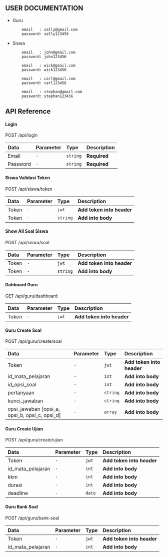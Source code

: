 ## USER DOCUMENTATION

- Guru
    ```
        email   : sally@gmail.com
        password: sally123456
    ```

- Siswa 
    ```
        email   : john@gmail.com
        password: john123456 
    ```
    ```
        email   : wick@gmail.com
        password: wick123456 
    ```
    ```
        email   : carl@gmail.com
        password: carl123456 
    ```
    ```
        email   : stephan@gmail.com
        password: stephan123456 
    ```


## API Reference

#### Login


  POST /api/login

| Data     | Parameter | Type     | Description                |
| :--------| :-------- | :------- | :------------------------- |
| Email         | `-`       | `string` | **Required**|
| Password         | `-`       | `string` | **Required**|


#### Siswa Validasi Token

  POST /api/siswa/token

| Data     | Parameter | Type     | Description                |
| :--------| :-------- | :------- | :------------------------- |
| Token        | `-`       | `jwt` | **Add token into header**|
| Token        | `-`       | `string` | **Add into body**|

#### Show All Soal Siswa

  POST /api/siswa/soal

| Data     | Parameter | Type     | Description                |
| :--------| :-------- | :------- | :------------------------- |
| Token        | `-`       | `jwt` | **Add token into header**|
| Token        | `-`       | `string` | **Add into body**|


#### Dahboard Guru

  GET /api/guru/dashboard

| Data     | Parameter | Type     | Description                |
| :--------| :-------- | :------- | :------------------------- |
| Token        | `-`       | `jwt` | **Add token into header**|

#### Guru Create Soal

  POST /api/guru/create/soal

| Data     | Parameter | Type     | Description                |
| :--------| :-------- | :------- | :------------------------- |
| Token        | `-`       | `jwt` | **Add token into header**|
| id_mata_pelajaran        | `-`       | `int` | **Add into body**|
| id_opsi_soal        | `-`       | `int` | **Add into body**|
| pertanyaan        | `-`       | `string` | **Add into body**|
| kunci_jawaban        | `-`       | `string` | **Add into body**|
| opsi_jawaban [opsi_a, opsi_b, opsi_c, opsi_d]        | `-`       | `array` | **Add into body**|

#### Guru Create Ujian

  POST /api/guru/create/ujian

| Data     | Parameter | Type     | Description                |
| :--------| :-------- | :------- | :------------------------- |
| Token        | `-`       | `jwt` | **Add token into header**|
| id_mata_pelajaran        | `-`       | `int` | **Add into body**|
| kkm        | `-`       | `int` | **Add into body**|
| durasi        | `-`       | `int` | **Add into body**|
| deadline        | `-`       | `date` | **Add into body**|

#### Guru Bank Soal

  POST /api/guru/bank-soal

| Data     | Parameter | Type     | Description                |
| :--------| :-------- | :------- | :------------------------- |
| Token        | `-`       | `jwt` | **Add token into header**|
| id_mata_pelajaran        | `-`       | `int` | **Add into body**|

